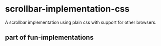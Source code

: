# scrollbar-implementation-css
A scrollbar implementation using plain css with support for other browsers.



## part of fun-implementations
